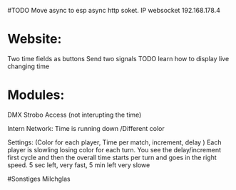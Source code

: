 #TODO
Move async to esp
async http soket.
IP websocket 192.168.178.4
# Website:

  Two time fields as buttons
  Send two signals
  TODO learn how to display live changing time


# Modules:

DMX Strobo Access (not interupting the time)

Intern Network:
Time is running down /Different color

Settings: (Color for each player, Time per match, increment, delay )
Each player is slowling losing color for each turn. You see the delay/increment first cycle and then the overall time starts per turn and goes in the right speed. 5 sec left, very fast, 5 min left very slowe





#Sonstiges
Milchglas
